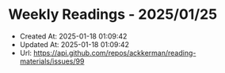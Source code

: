 # Weekly Readings - 2025/01/25

- Created At: 2025-01-18 01:09:42
- Updated At: 2025-01-18 01:09:42
- Url: https://api.github.com/repos/ackkerman/reading-materials/issues/99


